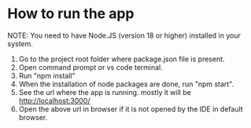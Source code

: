 # How to run the app

NOTE: You need to have Node.JS (version 18 or higher) installed in your system.

1. Go to the project root folder where package.json file is present.
2. Open command prompt or vs code terminal.
3. Run "npm install"
4. When the installation of node packages are done, run "npm start".
5. See the url where the app is running. mostly it will be <http://localhost:3000/>
6. Open the above url in browser if it is not opened by the IDE in default browser.
